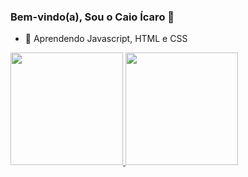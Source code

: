 ### Bem-vindo(a), Sou o Caio Ícaro  👋

- 🌱 Aprendendo Javascript, HTML e CSS

<div>
<a href="https://github.com/CaioIcaro10">
  <img height="180em" src="https://github-readme-stats.vercel.app/api?username=rafaballerini&show_icons=true&theme=dracula&include_all_commits=true&count_private=true"/>
  <img height="180em" src="https://github-readme-stats.vercel.app/api/top-langs/?username=rafaballerini&layout=compact&langs_count=7&theme=dracula"/>
</div>
